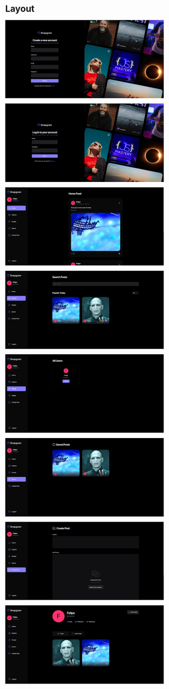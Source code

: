 # Layout

![](public/layout/1.png)

![](public/layout/2.png)

![](public/layout/3.png)

![](public/layout/4.png)

![](public/layout/5.png)

![](public/layout/6.png)

![](public/layout/7.png)

![](public/layout/8.png)
